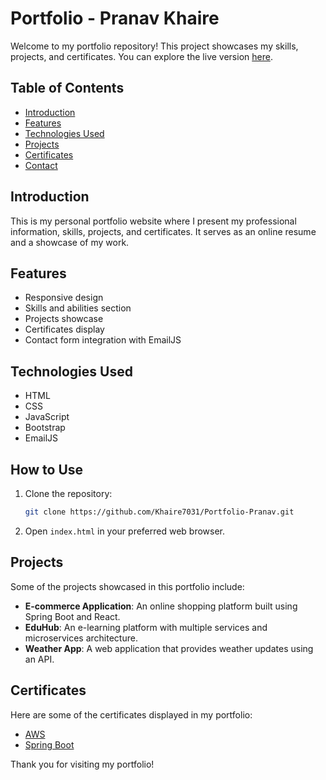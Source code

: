 
# Portfolio - Pranav Khaire

Welcome to my portfolio repository! This project showcases my skills, projects, and certificates. You can explore the live version [here](https://your-live-portfolio-link.com).

## Table of Contents
- [Introduction](#introduction)
- [Features](#features)
- [Technologies Used](#technologies-used)
- [Projects](#projects)
- [Certificates](#certificates)
- [Contact](#contact)

## Introduction
This is my personal portfolio website where I present my professional information, skills, projects, and certificates. It serves as an online resume and a showcase of my work.

## Features
- Responsive design
- Skills and abilities section
- Projects showcase
- Certificates display
- Contact form integration with EmailJS

## Technologies Used
- HTML
- CSS
- JavaScript
- Bootstrap
- EmailJS

## How to Use
1. Clone the repository:
    ```sh
    git clone https://github.com/Khaire7031/Portfolio-Pranav.git
    ```
2. Open `index.html` in your preferred web browser.

## Projects
Some of the projects showcased in this portfolio include:
- **E-commerce Application**: An online shopping platform built using Spring Boot and React.
- **EduHub**: An e-learning platform with multiple services and microservices architecture.
- **Weather App**: A web application that provides weather updates using an API.

## Certificates
Here are some of the certificates displayed in my portfolio:
- [AWS](https://drive.google.com/your-aws-certificate-link)
- [Spring Boot](https://drive.google.com/your-spring-boot-certificate-link)

Thank you for visiting my portfolio!
